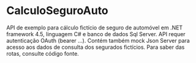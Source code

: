 # CalculoSeguroAuto
API de exemplo para cálculo fictício de seguro de automóvel em .NET framework 4.5, linguagem C# e banco de dados Sql Server. API requer autenticação OAuth (bearer ...). Contém também mock Json Server para acesso aos dados de consulta dos segurados fictícios. Para saber das rotas, consulte código fonte.
